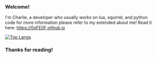 ### Welcome!

I'm Charlie, a developer who usually works on lua, squirrel, and python code for more information 
please refer to my extended about me!
Read it here: https://0xFE0F.github.io

[![Top Langs](https://github-readme-stats.vercel.app/api/top-langs/?username=0xfe0f&langs_count=8&layout=compact&theme=discord_old_blurple)](https://github.com/anuraghazra/github-readme-stats)

### Thanks for reading!

<!--
**0xFE0F/0xFE0F** is a ✨ _special_ ✨ repository because its `README.md` (this file) appears on your GitHub profile.

Here are some ideas to get you started:

- 🔭 I’m currently working on ...
- 🌱 I’m currently learning ...
- 👯 I’m looking to collaborate on ...
- 🤔 I’m looking for help with ...
- 💬 Ask me about ...
- 📫 How to reach me: ...
- 😄 Pronouns: ...
- ⚡ Fun fact: ...
-->
